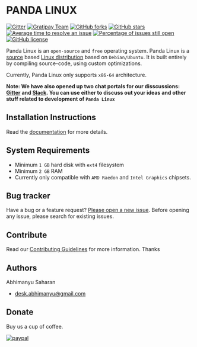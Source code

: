 # PANDA LINUX

[![Gitter](https://badges.gitter.im/PandaLinux/base-64.svg)](https://gitter.im/PandaLinux/base-64?utm_source=badge&utm_medium=badge&utm_campaign=pr-badge)
[![Gratipay Team](https://img.shields.io/gratipay/team/Panda-Linux.svg?style=flat-square)](https://gratipay.com/Panda-Linux)
[![GitHub forks](https://img.shields.io/github/forks/PandaLinux/base-64.svg?style=flat-square)](https://github.com/PandaLinux/base-64/network)
[![GitHub stars](https://img.shields.io/github/stars/PandaLinux/base-64.svg?style=flat-square)](https://github.com/PandaLinux/base-64/stargazers)
[![Average time to resolve an issue](http://isitmaintained.com/badge/resolution/PandaLinux/base-64.svg)](http://isitmaintained.com/project/PandaLinux/base-64 "Average time to resolve an issue")
[![Percentage of issues still open](http://isitmaintained.com/badge/open/PandaLinux/base-64.svg)](http://isitmaintained.com/project/PandaLinux/base-64 "Percentage of issues still open")
[![GitHub license](https://img.shields.io/badge/license-MIT-blue.svg?style=flat-square)](https://raw.githubusercontent.com/PandaLinux/base-64/master/LICENSE.md)

Panda Linux is an `open-source` and `free` operating system. Panda Linux is a [source](http://en.wikipedia.org/wiki/source_code) based [Linux distribution](http://en.wikipedia.org/wiki/Linux_distribution) based on `Debian/Ubuntu`.
It is built entirely by compiling source-code, using custom optimizations.

Currently, Panda Linux only supports `x86-64` architecture.

**Note: We have also opened up two chat portals for our disscussions: [Gitter](gitter.im/PandaLinux/base-64) and [Slack](https://panda-linux.slack.com/messages). You can use either to discuss out your ideas and other stuff related to development of `Panda Linux`**

## Installation Instructions

Read the [documentation](docs/README.md) for more details.

## System Requirements

- Minimum `1 GB` hard disk with `ext4` filesystem
- Minimum `2 GB` RAM
- Currently only compatible with `AMD Raedon` and `Intel Graphics` chipsets.

## Bug tracker

Have a bug or a feature request? [Please open a new issue](https://github.com/PandaLinux/base-64/issues/new). Before opening any issue, please search for existing issues.

## Contribute

Read our [Contributing Guidelines](Contributing.md) for more information. Thanks

## Authors

Abhimanyu Saharan
- [desk.abhimanyu@gmail.com](mailto:desk.abhimanyu@gmail.com)

## Donate

Buy us a cup of coffee.

[![paypal](https://www.paypalobjects.com/en_US/i/btn/btn_donateCC_LG.gif)](https://www.paypal.com/cgi-bin/webscr?cmd=_s-xclick&hosted_button_id=ZJDFMDKR9X6P8)
